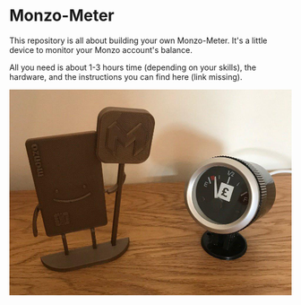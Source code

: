 # Monzo-Meter
This repository is all about building your own Monzo-Meter. It's a little device to monitor your Monzo account's balance.

All you need is about 1-3 hours time (depending on your skills), the hardware, and the instructions you can find here (link missing).

![Monzo-Meter](https://raw.githubusercontent.com/d-Rickyy-b/Monzo-Meter/master/documentation/images/monzo-meter_in_action.jpg)

